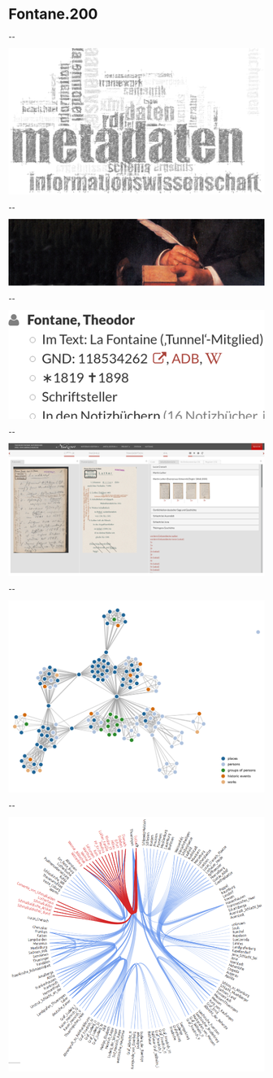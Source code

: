 # Fontane.200

--

![title graphic](img/Bild1.png)

--

![website title](img/Bild2.png)

--

![Register-Index-Fontane](img/Bild3.png)

--

![Editionsansicht](img/Bild4.png)

--

![Force-Directed-Graph](img/Bild5.png)

--

![Hierarchical Edge Bundling](img/Bild6.png)

